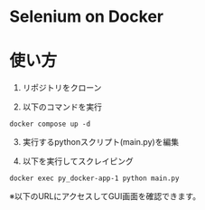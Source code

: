 # Selenium on Docker

# 使い方
1. リポジトリをクローン

2. 以下のコマンドを実行
```
docker compose up -d
```

3. 実行するpythonスクリプト(main.py)を編集

4. 以下を実行してスクレイピング
```
docker exec py_docker-app-1 python main.py
```

※以下のURLにアクセスしてGUI画面を確認できます。

